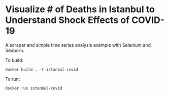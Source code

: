# Visualize # of Deaths in Istanbul to Understand Shock Effects of COVID-19

A scraper and simple time series analysis example with Selenium and Seaborn.

To build:

```docker build . -t istanbul-covid```

To run:

```docker run istanbul-covid```